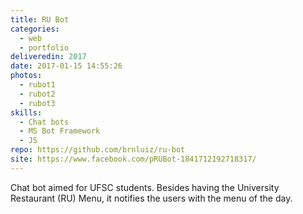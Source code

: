 ```yaml
---
title: RU Bot
categories:
  - web
  - portfolio
deliveredin: 2017
date: 2017-01-15 14:55:26
photos:
  - rubot1
  - rubot2
  - rubot3
skills:
  - Chat bots
  - MS Bot Framework
  - JS
repo: https://github.com/brnluiz/ru-bot
site: https://www.facebook.com/pRUBot-1841712192718317/
---
```

Chat bot aimed for UFSC students. Besides having the University Restaurant (RU) Menu, it notifies the users with the menu of the day.
